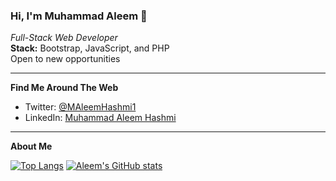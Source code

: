 ### Hi, I'm Muhammad Aleem 👋
<i>Full-Stack Web Developer</i><br>
<b>Stack:</b> Bootstrap, JavaScript, and PHP<br>
Open to new opportunities<br>
<hr>

**Find Me Around The Web**

- Twitter: [@MAleemHashmi1](https://twitter.com/MAleemHashmi1)
- LinkedIn: [Muhammad Aleem Hashmi](https://www.linkedin.com/in/muhammad-aleem-hashmi-09658a171/)
<hr>

**About Me**

[![Top Langs](https://github-readme-stats.vercel.app/api/top-langs/?username=MAleemH)](https://github.com/MAleemH/MAleemH)
[![Aleem's GitHub stats](https://github-readme-stats.vercel.app/api?username=MAleemH&count_private=true&show_icons=true&theme=tokyonight)](https://github.com/MAleemH/MAleemH)
